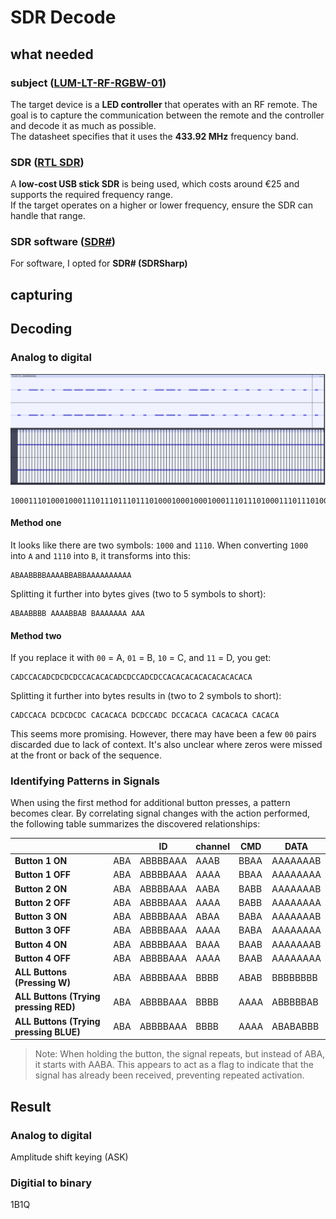 # SDR Decode 

## what needed 

### subject ([LUM-LT-RF-RGBW-01](https://shop.gsmet.be/Article/ArticleDetails/a050e3fa-6031-46fb-9c97-5524d6bc4817))
The target device is a **LED controller** that operates with an RF remote. The goal is to capture the communication between the remote and the controller and decode it as much as possible.  
The datasheet specifies that it uses the **433.92 MHz** frequency band.
### SDR ([RTL SDR](https://www.hfelectronics.be/shop/scanners/600-rtl-sdr.html))
A **low-cost USB stick SDR** is being used, which costs around €25 and supports the required frequency range.  
If the target operates on a higher or lower frequency, ensure the SDR can handle that range.

### SDR software ([SDR#](https://airspy.com/download/))
For software, I opted for **SDR# (SDRSharp)**

## capturing



## Decoding 
###  Analog to digital 
![](.\MISC\BTN_1_Decode.png)

```
100011101000100011101110111011101000100010001000111011101000111011101000100010001000100010001000100010001000
```

#### Method one

It looks like there are two symbols: `1000` and `1110`. When converting `1000` into `A` and `1110` into `B`, it transforms into this:

```
ABAABBBBAAAABBABBAAAAAAAAAA
```
Splitting it further into bytes gives (two to 5 symbols to short):
```
ABAABBBB AAAABBAB BAAAAAAA AAA
```

#### Method two

If you replace it with `00` = A, `01` = B, `10` = C, and `11` = D, you get:
``` 
CADCCACADCDCDCDCCACACACADCDCCADCDCCACACACACACACACACACA
```
Splitting it further into bytes results in (two to 2 symbols to short):
``` 
CADCCACA DCDCDCDC CACACACA DCDCCADC DCCACACA CACACACA CACACA
```

This seems more promising. However, there may have been a few `00` pairs discarded due to lack of context. It's also unclear where zeros were missed at the front or back of the sequence.

### Identifying Patterns in Signals

When using the first method for additional button presses, a pattern becomes clear. By correlating signal changes with the action performed, the following table summarizes the discovered relationships:

|                                        |      | ID       | channel | CMD  | DATA     |
| -------------------------------------- | ---- | -------- | ------- | ---- | -------- |
| **Button 1 ON**                        | ABA  | ABBBBAAA | AAAB    | BBAA | AAAAAAAB |
| **Button 1 OFF**                       | ABA  | ABBBBAAA | AAAA    | BBAA | AAAAAAAA |
| **Button 2 ON**                        | ABA  | ABBBBAAA | AABA    | BABB | AAAAAAAB |
| **Button 2 OFF**                       | ABA  | ABBBBAAA | AAAA    | BABB | AAAAAAAA |
| **Button 3 ON**                        | ABA  | ABBBBAAA | ABAA    | BABA | AAAAAAAB |
| **Button 3 OFF**                       | ABA  | ABBBBAAA | AAAA    | BABA | AAAAAAAA |
| **Button 4 ON**                        | ABA  | ABBBBAAA | BAAA    | BAAB | AAAAAAAB |
| **Button 4 OFF**                       | ABA  | ABBBBAAA | AAAA    | BAAB | AAAAAAAA |
| **ALL Buttons (Pressing W)**           | ABA  | ABBBBAAA | BBBB    | ABAB | BBBBBBBB |
| **ALL Buttons (Trying pressing RED)**  | ABA  | ABBBBAAA | BBBB    | AAAA | ABBBBBAB |
| **ALL Buttons (Trying pressing BLUE)** | ABA  | ABBBBAAA | BBBB    | AAAA | ABABABBB |

> Note: When holding the button, the signal repeats, but instead of ABA, it starts with AABA. This appears to act as a flag to indicate that the signal has already been received, preventing repeated activation.

## Result 

### Analog to digital
Amplitude shift keying (ASK)
### Digitial to binary
1B1Q
